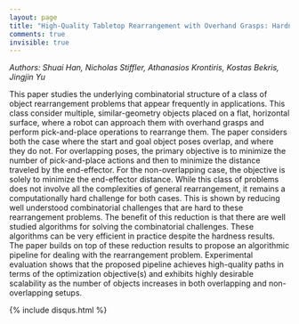 ```yaml
---
layout: page
title: "High-Quality Tabletop Rearrangement with Overhand Grasps: Hardness Results and Fast Methods"
comments: true
invisible: true
---
```


<p class="text-left"><i>Authors: Shuai Han, Nicholas Stiffler, Athanasios Krontiris, Kostas Bekris, Jingjin Yu</i></p>

This paper studies the underlying combinatorial structure of a class of object rearrangement problems that appear frequently in applications. This class consider multiple, similar-geometry objects placed on a flat, horizontal surface, where a robot can approach them with overhand grasps and perform pick-and-place operations to rearrange them.  The paper considers both the case where the start and goal object poses overlap, and where they do not.  For overlapping poses, the primary objective is to minimize the number of pick-and-place actions and then to minimize the distance traveled by the end-effector. For the non-overlapping case, the objective is solely to minimize the end-effector distance. While this class of problems does not involve all the complexities of general rearrangement, it remains a computationally hard challenge for both cases.  This is shown by reducing well understood combinatorial challenges that are hard to these rearrangement problems. The benefit of this reduction is that there are well studied algorithms for solving the combinatorial challenges. These algorithms can be very efficient in practice despite the hardness results. The paper builds on top of these reduction results to propose an algorithmic pipeline for dealing with the rearrangement problem. Experimental evaluation shows that the proposed pipeline achieves high-quality paths in terms of the optimization objective(s) and exhibits highly desirable scalability as the number of objects increases in both overlapping and non-overlapping setups.

{% include disqus.html %}